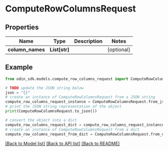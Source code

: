 # ComputeRowColumnsRequest


## Properties

Name | Type | Description | Notes
------------ | ------------- | ------------- | -------------
**column_names** | **List[str]** |  | [optional] 

## Example

```python
from odin_sdk.models.compute_row_columns_request import ComputeRowColumnsRequest

# TODO update the JSON string below
json = "{}"
# create an instance of ComputeRowColumnsRequest from a JSON string
compute_row_columns_request_instance = ComputeRowColumnsRequest.from_json(json)
# print the JSON string representation of the object
print(ComputeRowColumnsRequest.to_json())

# convert the object into a dict
compute_row_columns_request_dict = compute_row_columns_request_instance.to_dict()
# create an instance of ComputeRowColumnsRequest from a dict
compute_row_columns_request_from_dict = ComputeRowColumnsRequest.from_dict(compute_row_columns_request_dict)
```
[[Back to Model list]](../README.md#documentation-for-models) [[Back to API list]](../README.md#documentation-for-api-endpoints) [[Back to README]](../README.md)


